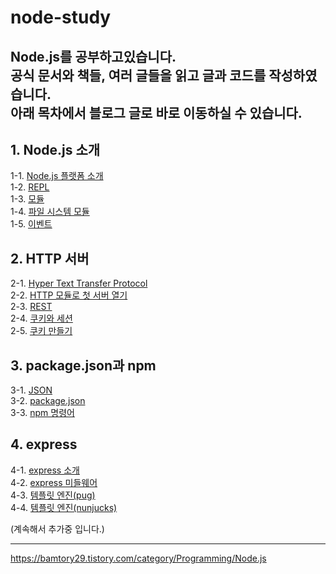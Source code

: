 # node-study
Node.js를 공부하고있습니다. <br/>
공식 문서와 책들, 여러 글들을 읽고 글과 코드를 작성하였습니다. <br/>
아래 목차에서 블로그 글로 바로 이동하실 수 있습니다.
---
## 1. Node.js 소개
1-1. [Node.js 플랫폼 소개](https://bamtory29.tistory.com/entry/Nodejs%EC%9D%98-%EC%86%8C%EA%B0%9C%EC%99%80-%ED%8A%B9%EC%A7%95?category=1026131) <br/>
1-2. [REPL](https://bamtory29.tistory.com/entry/REPL?category=1026131) <br/>
1-3. [모듈](https://bamtory29.tistory.com/entry/%EB%85%B8%EB%93%9C%EC%9D%98-%EB%AA%A8%EB%93%88?category=1026131) <br/>
1-4. [파일 시스템 모듈](https://bamtory29.tistory.com/entry/Nodejs-%ED%8C%8C%EC%9D%BC-%EC%8B%9C%EC%8A%A4%ED%85%9C-%EB%AA%A8%EB%93%88?category=1026131) <br/>
1-5. [이벤트](https://bamtory29.tistory.com/entry/Nodejs-%EC%9D%B4%EB%B2%A4%ED%8A%B8%EB%A5%BC-%EB%A7%8C%EB%93%A4%EA%B3%A0-%EC%82%AC%EC%9A%A9%ED%95%98%EA%B8%B0?category=1026131) <br/>

## 2. HTTP 서버
2-1. [Hyper Text Transfer Protocol](https://bamtory29.tistory.com/entry/HTTP-HyperText-Transfer-Protocol?category=1013352) <br/>
2-2. [HTTP 모듈로 첫 서버 열기](https://bamtory29.tistory.com/entry/%EC%B2%AB-%EC%84%9C%EB%B2%84%EC%99%80-Hello-world?category=1026131) <br/>
2-3. [REST](https://bamtory29.tistory.com/entry/REST?category=1026131) <br/>
2-4. [쿠키와 세션](https://bamtory29.tistory.com/entry/%EC%BF%A0%ED%82%A4%EC%99%80-%EC%84%B8%EC%85%98) <br/>
2-5. [쿠키 만들기](https://bamtory29.tistory.com/entry/Nodejs-%EC%BF%A0%ED%82%A4%EC%99%80-%EC%84%B8%EC%85%98?category=1026131) <br/>

## 3. package.json과 npm
3-1. [JSON](https://bamtory29.tistory.com/entry/JSON?category=1013352) <br/>
3-2. [package.json](https://bamtory29.tistory.com/entry/Nodejs-packagejson-%EC%95%8C%EC%95%84%EB%B3%B4%EA%B8%B0?category=1026131) <br/>
3-3. [npm 명령어](https://bamtory29.tistory.com/entry/npm-npm-%EB%AA%85%EB%A0%B9%EC%96%B4-%EB%AA%87-%EA%B0%80%EC%A7%80?category=1026131) <br/>

## 4. express
4-1. [express 소개](https://bamtory29.tistory.com/entry/Nodejsexpress-%EC%9D%B5%EC%8A%A4%ED%94%84%EB%A0%88%EC%8A%A4?category=1026131) <br/>
4-2. [express 미들웨어](https://bamtory29.tistory.com/entry/express-%EC%9D%B5%EC%8A%A4%ED%94%84%EB%A0%88%EC%8A%A4-%EB%AF%B8%EB%93%A4%EC%9B%A8%EC%96%B4?category=1026131) <br/>
4-3. [템플릿 엔진(pug)](https://bamtory29.tistory.com/entry/NodejsPug-%ED%85%9C%ED%94%8C%EB%A6%BF-%EC%97%94%EC%A7%84-%ED%8D%BC%EA%B7%B8?category=1026131) <br/>
4-4. [템플릿 엔진(nunjucks)](https://bamtory29.tistory.com/entry/NodejsNunjucks-%ED%85%9C%ED%94%8C%EB%A6%BF-%EC%97%94%EC%A7%84-%EB%84%8C%EC%A0%81%EC%8A%A4?category=1026131) <br/>

(계속해서 추가중 입니다.)

---
https://bamtory29.tistory.com/category/Programming/Node.js